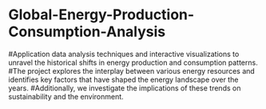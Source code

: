 # Global-Energy-Production-Consumption-Analysis
#Application data analysis techniques and interactive visualizations to unravel the historical shifts in energy production and consumption patterns.
#The project explores the interplay between various energy resources and identifies key factors that have shaped the energy landscape over the years.
#Additionally, we investigate the implications of these trends on sustainability and the environment.
